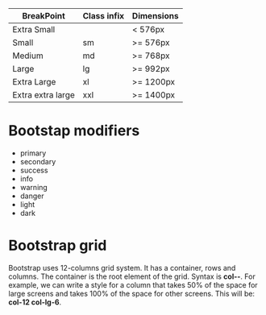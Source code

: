 
| BreakPoint | Class infix | Dimensions |
| ---------- | ----------- | ---------- |
| Extra Small |      | < 576px |
| Small | sm | >= 576px |
| Medium | md | >= 768px |
| Large | lg | >= 992px |
| Extra Large | xl | >= 1200px |
| Extra extra large | xxl | >= 1400px |

# Bootstap modifiers
- primary
- secondary
- success
- info
- warning
- danger
- light
- dark

# Bootstrap grid

Bootstrap uses 12-columns grid system. It has a container, rows and columns. The container is the root element of the grid. Syntax is __col-<break-point>-<space in columns>__. For example, we can write a style for a column that takes 50% of the space for large screens and takes 100% of the space for other screens. This will be: __col-12 col-lg-6__.

